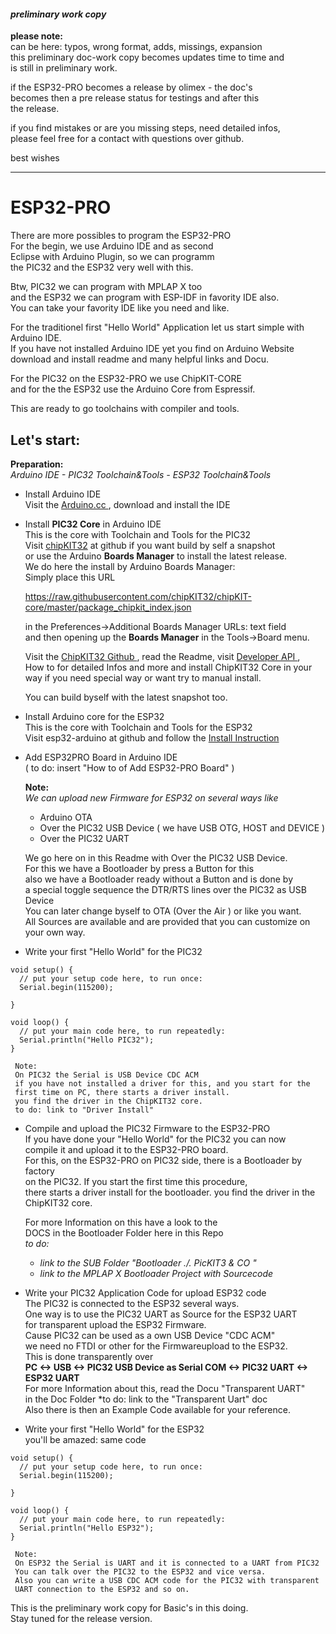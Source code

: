 #### *preliminary work copy*  
**please note:**  
can be here: typos, wrong format, adds, missings, expansion  
this preliminary doc-work copy becomes updates time to time and  
is still in preliminary work. 

if the ESP32-PRO becomes a release by olimex - the doc's   
becomes then a pre release status for testings and after this  
the release.  

if you find mistakes or are you missing steps, need detailed infos,  
please feel free for a contact with questions over github. 

best wishes  


---
# ESP32-PRO
  

There are more possibles to program the ESP32-PRO  
For the begin, we use Arduino IDE and as second  
Eclipse with Arduino Plugin, so we can programm  
the PIC32 and the ESP32 very well with this. 

Btw, PIC32 we can program with MPLAP X too  
and the ESP32 we can program with ESP-IDF in favority IDE also.  
You can take your favority IDE like you need and like.

For the traditionel first "Hello World" Application
let us start simple with Arduino IDE.  
If you have not installed Arduino IDE yet you find on Arduino Website  
download and install readme and many helpful links and Docu.  


For the PIC32 on the ESP32-PRO we use ChipKIT-CORE  
and for the the ESP32 use the Arduino Core from Espressif.

This are ready to go toolchains with compiler and tools.  

## Let's start:
**Preparation:**  
*Arduino IDE - PIC32 Toolchain&Tools - ESP32 Toolchain&Tools*

- Install Arduino IDE  
  Visit the <a href="https://www.arduino.cc/en/Main/Software"> Arduino.cc </a>, download and install the IDE


- Install **PIC32 Core** in Arduino IDE  
  This is the core with Toolchain and Tools for the PIC32  
  Visit <a href="">chipKIT32</a> at github if you want build by self a snapshot  
  or use the Arduino **Boards Manager** to install the latest release.  
  We do here the install by Arduino Boards Manager:  
  Simply place this URL  
    
    https://raw.githubusercontent.com/chipKIT32/chipKIT-core/master/package_chipkit_index.json  
    
    in the Preferences->Additional Boards Manager URLs: text field  
    and then opening up the **Boards Manager** in the Tools->Board menu.  
      
    Visit the <a href="https://github.com/chipKIT32/chipKIT-core"> ChipKIT32 Github </a>, read the Readme, visit <a href="http://chipkit32.github.io/chipKIT-core/index.html"> Developer API </a>,  
    How to for detailed Infos and more and install ChipKIT32 Core in your  
    way if you need special way or want try to manual install.  
      
    You can build byself with the latest snapshot too.  
      
 - Install Arduino core for the ESP32  
  This is the core with Toolchain and Tools for the ESP32  
  Visit esp32-arduino at github and follow the <a href="https://github.com/espressif/arduino-esp32#installation-instructions"> Install Instruction </a>   
    
- Add ESP32PRO Board in Arduino IDE  
  ( to do: insert "How to of Add ESP32-PRO Board" )  
  
  **Note:**  
  *We can upload new Firmware for ESP32 on several ways like*  
    
    - Arduino OTA
    - Over the PIC32 USB Device ( we have USB OTG, HOST and DEVICE )
    - Over the PIC32 UART 
  
  We go here on in this Readme with Over the PIC32 USB Device.  
  For this we have a Bootloader by press a Button for this  
  also we have a Bootloader ready without a Button and is done by  
  a special toggle sequence the DTR/RTS lines over the PIC32 as USB Device  
  You can later change byself to OTA (Over the Air ) or like you want.  
  All Sources are available and are provided that you can customize on your own way.  
  
- Write your first "Hello World" for the PIC32  
 
```
void setup() {
  // put your setup code here, to run once:
  Serial.begin(115200);

}

void loop() {
  // put your main code here, to run repeatedly:
  Serial.println("Hello PIC32");
}
```  

     Note: 
     On PIC32 the Serial is USB Device CDC ACM  
     if you have not installed a driver for this, and you start for the  
     first time on PC, there starts a driver install.  
     you find the driver in the ChipKIT32 core. 
     to do: link to "Driver Install"

- Compile and upload the PIC32 Firmware to the ESP32-PRO  
  If you have done your "Hello World" for the PIC32 you can now  
  compile it and upload it to the ESP32-PRO board.  
  For this, on the ESP32-PRO on PIC32 side, there is a Bootloader by factory  
  on the PIC32. If you start the first time this procedure,  
  there starts a driver install for the bootloader.
  you find the driver in the ChipKIT32 core.  
    
    For more Information on this have a look to the  
  DOCS in the Bootloader Folder here in this Repo  
   *to do:*
    -  *link to the SUB Folder "Bootloader ./. PicKIT3 & CO "*   
    -  *link to the MPLAP X Bootloader Project with Sourcecode*
  
- Write your PIC32 Application Code for upload ESP32 code  
  The PIC32 is connected to the ESP32 several ways.  
  One way is to use the PIC32 UART as Source for the ESP32 UART  
  for transparent upload the ESP32 Firmware.  
  Cause PIC32 can be used as a own USB Device "CDC ACM"  
  we need no FTDI or other for the Firmwareupload to the ESP32.  
  This is done transparently over  
  **PC <-> USB <-> PIC32 USB Device as Serial COM <-> PIC32 UART <-> ESP32 UART**  
  For more Information about this, read the Docu "Transparent UART"  
  in the Doc Folder *to do: link to the "Transparent Uart" doc  
  Also there is then an Example Code available for your reference.  
    
- Write your first "Hello World" for the ESP32  
  you'll be amazed: same code  
 
```
void setup() {
  // put your setup code here, to run once:
  Serial.begin(115200);

}

void loop() {
  // put your main code here, to run repeatedly:
  Serial.println("Hello ESP32");
}
```  

     Note: 
     On ESP32 the Serial is UART and it is connected to a UART from PIC32  
     You can talk over the PIC32 to the ESP32 and vice versa.  
     Also you can write a USB CDC ACM code for the PIC32 with transparent  
     UART connection to the ESP32 and so on.  
     
  This is the preliminary work copy for Basic's in this doing.  
  Stay tuned for the release version.